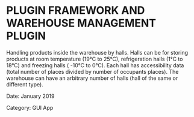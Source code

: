 # PLUGIN FRAMEWORK AND WAREHOUSE MANAGEMENT PLUGIN

Handling products inside the warehouse by halls. Halls can be for storing products at room temperature (19°C to 25°C), refrigeration halls (1°C to 18°C) and freezing halls ( -10°C to 0°C). Each hall has accessibility data (total number of places divided by number of occupants places). The warehouse can have an arbitrary number of halls (hall of the same or different type).

Date: January 2019

Category: GUI App
